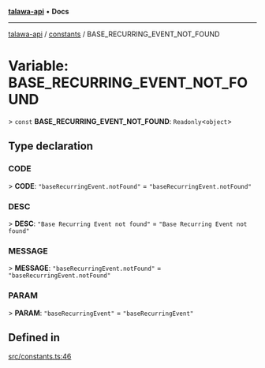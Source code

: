 [**talawa-api**](../../README.md) • **Docs**

***

[talawa-api](../../modules.md) / [constants](../README.md) / BASE\_RECURRING\_EVENT\_NOT\_FOUND

# Variable: BASE\_RECURRING\_EVENT\_NOT\_FOUND

\> `const` **BASE\_RECURRING\_EVENT\_NOT\_FOUND**: `Readonly`\<`object`\>

## Type declaration

### CODE

\> **CODE**: `"baseRecurringEvent.notFound"` = `"baseRecurringEvent.notFound"`

### DESC

\> **DESC**: `"Base Recurring Event not found"` = `"Base Recurring Event not found"`

### MESSAGE

\> **MESSAGE**: `"baseRecurringEvent.notFound"` = `"baseRecurringEvent.notFound"`

### PARAM

\> **PARAM**: `"baseRecurringEvent"` = `"baseRecurringEvent"`

## Defined in

[src/constants.ts:46](https://github.com/PalisadoesFoundation/talawa-api/blob/67d017fd9312183a6b2bae1b160bc814f56ab5c2/src/constants.ts#L46)

